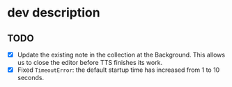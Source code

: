 # dev description

## TODO

- [x] Update the existing note in the collection at the Background. This allows us to close the editor before TTS finishes its work.
- [x] Fixed `TimeoutError`: the default startup time has increased from 1 to 10 seconds.
